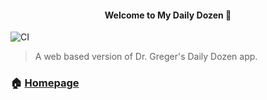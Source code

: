 <h4 align="center">Welcome to My Daily Dozen 👋</h4>

![CI](https://github.com/veganhacktivists/mydailydozen/workflows/CI/badge.svg)

> A web based version of Dr. Greger's Daily Dozen app.

### 🏠 [Homepage](https://mydailydozen.org)
